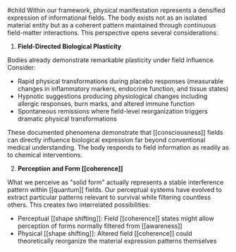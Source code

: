 #child 
Within our framework, physical manifestation represents a densified expression of informational fields. The body exists not as an isolated material entity but as a coherent pattern maintained through continuous field-matter interactions. This perspective opens several considerations:

1. **Field-Directed Biological Plasticity**

Bodies already demonstrate remarkable plasticity under field influence. Consider:

- Rapid physical transformations during placebo responses (measurable changes in inflammatory markers, endocrine function, and tissue states)
- Hypnotic suggestions producing physiological changes including allergic responses, burn marks, and altered immune function
- Spontaneous remissions where field-level reorganization triggers dramatic physical transformations

These documented phenomena demonstrate that [[consciousness]]  fields can directly influence biological expression far beyond conventional medical understanding. The body responds to field information as readily as to chemical interventions.

2. **Perception and Form [[coherence]]**

What we perceive as "solid form" actually represents a stable interference pattern within [[quantum]]  fields. Our perceptual systems have evolved to extract particular patterns relevant to survival while filtering countless others. This creates two interrelated possibilities:

- Perceptual [[shape shifting]]: Field [[coherence]] states might allow perception of forms normally filtered from [[awareness]] 
- Physical [[shape shifting]]: Altered field [[coherence]] could theoretically reorganize the material expression patterns themselves